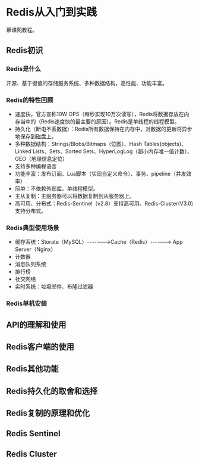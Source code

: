 # Redis从入门到实践

慕课网教程。



## Redis初识

### Redis是什么

开源、基于键值的存储服务系统、多种数据结构，高性能、功能丰富。

### Redis的特性回顾

- 速度快，官方宣称10W OPS（每秒实现10万次读写），Redis将数据存放在内存当中的（Redis速度快的最主要的原因）。Redis是单线程的线程模型。
- 持久化（断电不丢数据）：Redis所有数据保持在内存中，对数据的更新将异步地保存到磁盘上。
- 多种数据结构：Strings/Blobs/Bitmaps（位图）、Hash Tables(objects)、Linked Lists、Sets、Sorted Sets、HyperLogLog（超小内存唯一值计数）、GEO（地理信息定位）
- 支持多种编程语言
- 功能丰富：发布订阅、Lua脚本（实现自定义命令）、事务、pipeline（并发效率）
- 简单：不依赖外部库、单线程模型。
- 主从复制：主服务器可以将数据复制到从服务器上。
- 高可用、分布式：Redis-Sentinel（v2.8）支持高可用。Redis-Cluster(V3.0)支持分布式。

### Redis典型使用场景

- 缓存系统：Storate（MySQL）------->Cache（Redis）------> App Server（Nginx）
- 计数器
- 消息队列系统
- 排行榜
- 社交网络
- 实时系统：垃圾邮件、布隆过滤器

### Redis单机安装





## API的理解和使用

## Redis客户端的使用

## Redis其他功能

## Redis持久化的取舍和选择

## Redis复制的原理和优化

## Redis Sentinel

## Redis Cluster



